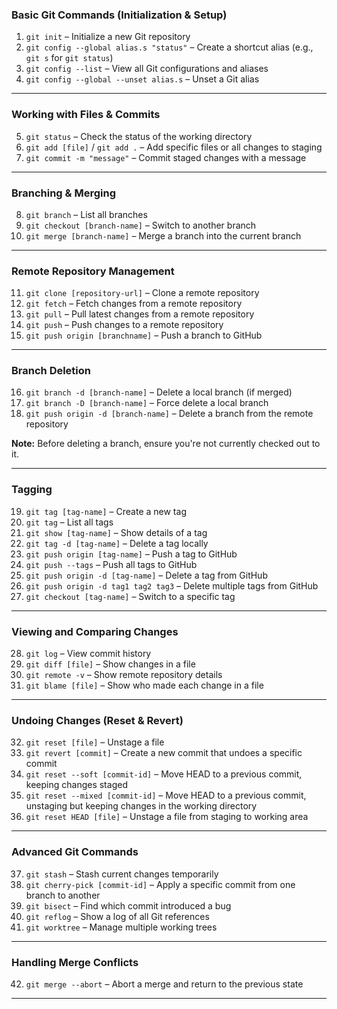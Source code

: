   

### **Basic Git Commands (Initialization & Setup)**
1. `git init` – Initialize a new Git repository  
2. `git config --global alias.s "status"` – Create a shortcut alias (e.g., `git s` for `git status`)  
3. `git config --list` – View all Git configurations and aliases  
4. `git config --global --unset alias.s` – Unset a Git alias  

---

### **Working with Files & Commits**
5. `git status` – Check the status of the working directory  
6. `git add [file]` / `git add .` – Add specific files or all changes to staging  
7. `git commit -m "message"` – Commit staged changes with a message  

---

### **Branching & Merging**
8. `git branch` – List all branches  
9. `git checkout [branch-name]` – Switch to another branch  
10. `git merge [branch-name]` – Merge a branch into the current branch  

---

### **Remote Repository Management**
11. `git clone [repository-url]` – Clone a remote repository  
12. `git fetch` – Fetch changes from a remote repository  
13. `git pull` – Pull latest changes from a remote repository  
14. `git push` – Push changes to a remote repository  
15. `git push origin [branchname]` – Push a branch to GitHub  

---

### **Branch Deletion**
16. `git branch -d [branch-name]` – Delete a local branch (if merged)  
17. `git branch -D [branch-name]` – Force delete a local branch  
18. `git push origin -d [branch-name]` – Delete a branch from the remote repository  

**Note:** Before deleting a branch, ensure you're not currently checked out to it.  

---

### **Tagging**
19. `git tag [tag-name]` – Create a new tag  
20. `git tag` – List all tags  
21. `git show [tag-name]` – Show details of a tag  
22. `git tag -d [tag-name]` – Delete a tag locally  
23. `git push origin [tag-name]` – Push a tag to GitHub  
24. `git push --tags` – Push all tags to GitHub  
25. `git push origin -d [tag-name]` – Delete a tag from GitHub  
26. `git push origin -d tag1 tag2 tag3` – Delete multiple tags from GitHub  
27. `git checkout [tag-name]` – Switch to a specific tag  

---

### **Viewing and Comparing Changes**
28. `git log` – View commit history  
29. `git diff [file]` – Show changes in a file  
30. `git remote -v` – Show remote repository details  
31. `git blame [file]` – Show who made each change in a file  

---

### **Undoing Changes (Reset & Revert)**
32. `git reset [file]` – Unstage a file  
33. `git revert [commit]` – Create a new commit that undoes a specific commit  
34. `git reset --soft [commit-id]` – Move HEAD to a previous commit, keeping changes staged  
35. `git reset --mixed [commit-id]` – Move HEAD to a previous commit, unstaging but keeping changes in the working directory  
36. `git reset HEAD [file]` – Unstage a file from staging to working area  

---

### **Advanced Git Commands**
37. `git stash` – Stash current changes temporarily  
38. `git cherry-pick [commit-id]` – Apply a specific commit from one branch to another  
39. `git bisect` – Find which commit introduced a bug  
40. `git reflog` – Show a log of all Git references  
41. `git worktree` – Manage multiple working trees  

---

### **Handling Merge Conflicts**
42. `git merge --abort` – Abort a merge and return to the previous state  

---

